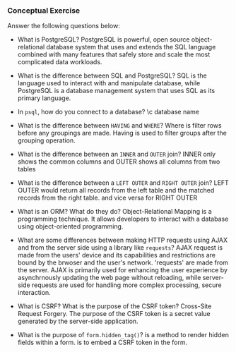 ### Conceptual Exercise

Answer the following questions below:

- What is PostgreSQL?
PostgreSQL is powerful, open source object-relational database system that uses and extends the SQL language combined with many features that safely store and scale the most complicated data workloads.

- What is the difference between SQL and PostgreSQL?
SQL is the language used to interact with and manipulate database, while PostgreSQL is a database management system that uses SQL as its primary language. 
- In `psql`, how do you connect to a database?
\c database name
- What is the difference between `HAVING` and `WHERE`?
Where is filter rows before any groupings are made. Having is used to filter groups after the grouping operation.
- What is the difference between an `INNER` and `OUTER` join?
INNER only shows the common columns and OUTER shows all columns from two tables
- What is the difference between a `LEFT OUTER` and `RIGHT OUTER` join?
LEFT OUTER would return all records from the left table and the matched records from the right table. and vice versa for RIGHT OUTER

- What is an ORM? What do they do?
Object-Relational Mapping is a programming technique. It allows developers to interact with a database using object-oriented programming. 

- What are some differences between making HTTP requests using AJAX 
  and from the server side using a library like `requests`?
AJAX request is made from the users' device and its capabilities and restrictions are bound by the brwoser and the user's network. 
'requests' are made from the server. AJAX is primarily used for enhancing the user experience by asynchrnously updating the web page without reloading, while server-side requests are used for handling more complex processing, secure interaction.

- What is CSRF? What is the purpose of the CSRF token?
Cross-Site Request Forgery. The purpose of the CSRF token is a secret value generated by the server-side application.


- What is the purpose of `form.hidden_tag()`?
is a method to render hidden fields within a form.
is to embed a CSRF token in the form.